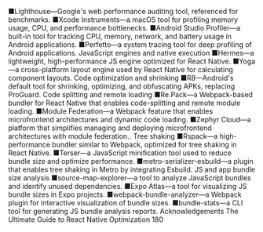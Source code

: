 ■Lighthouse—Google's web performance auditing tool, referenced for benchmarks.
 ■Xcode Instruments—a macOS tool for profiling memory usage, CPU, and 
performance bottlenecks.
 ■Android Studio Profiler—a built-in tool for tracking CPU, memory, network, and 
battery usage in Android applications.
 ■Perfetto—a system tracing tool for deep profiling of Android applications.
 JavaScript engines and native execution
 ■Hermes—a lightweight, high-performance JS engine optimized for React Native.
 ■Yoga—a cross-platform layout engine used by React Native for calculating component 
layouts.
 Code optimization and shrinking
 ■R8—Android's default tool for shrinking, optimizing, and obfuscating APKs, 
replacing ProGuard.
 Code splitting and remote loading
 ■Re.Pack—a Webpack-based bundler for React Native that enables code-splitting and 
remote module loading.
 ■Module Federation—a Webpack feature that enables microfrontend architectures and 
dynamic code loading.
 ■Zephyr Cloud—a platform that simplifies managing and deploying microfrontend 
architectures with module federation..
 Tree shaking
 ■Rspack—a high-performance bundler similar to Webpack, optimized for tree shaking 
in React Native.
 ■Terser—a JavaScript minification tool used to reduce bundle size and optimize 
performance.
 ■metro-serializer-esbuild—a plugin that enables tree shaking in Metro by integrating 
Esbuild.
 JS and app bundle size analysis
 ■source-map-explorer—a tool to analyze JavaScript bundles and identify unused 
dependencies.
 ■Expo Atlas—a tool for visualizing JS bundle sizes in Expo projects.
 ■webpack-bundle-analyzer—a Webpack plugin for interactive visualization of bundle 
sizes.
 ■bundle-stats—a CLI tool for generating JS bundle analysis reports.
 Acknowledgements
The Ultimate Guide to React Native Optimization
180